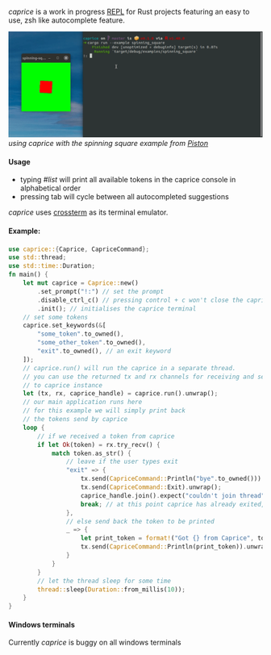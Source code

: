 *caprice* is a work in progress [REPL](https://en.wikipedia.org/wiki/Read%E2%80%93eval%E2%80%93print_loop) for Rust projects featuring an easy to use, zsh like
autocomplete feature.

![](./examples/caprice_spinning_square.gif)
*using caprice with the spinning square example from [Piston](https://github.com/PistonDevelopers/Piston-Tutorials/tree/master/getting-started)*

#### Usage

* typing *#list* will print all available tokens in the caprice console in alphabetical order
* pressing tab will cycle between all autocompleted suggestions


*caprice* uses [crossterm](https://github.com/crossterm-rs/crossterm.git) as its terminal emulator.


#### Example:

```rust
use caprice::{Caprice, CapriceCommand};
use std::thread;
use std::time::Duration;
fn main() {
    let mut caprice = Caprice::new()
        .set_prompt("!:") // set the prompt
        .disable_ctrl_c() // pressing control + c won't close the caprice console
        .init(); // initialises the caprice terminal
    // set some tokens
    caprice.set_keywords(&[
        "some_token".to_owned(),
        "some_other_token".to_owned(),
        "exit".to_owned(), // an exit keyword
    ]);
    // caprice.run() will run the caprice in a separate thread.
    // you can use the returned tx and rx channels for receiving and sending messages
    // to caprice instance
    let (tx, rx, caprice_handle) = caprice.run().unwrap();
    // our main application runs here
    // for this example we will simply print back
    // the tokens send by caprice
    loop {
        // if we received a token from caprice
        if let Ok(token) = rx.try_recv() {
            match token.as_str() {
                // leave if the user types exit
                "exit" => {
                    tx.send(CapriceCommand::Println("bye".to_owned())).unwrap();
                    tx.send(CapriceCommand::Exit).unwrap();
                    caprice_handle.join().expect("couldn't join thread").expect("Caprice run has encountered an error");
                    break; // at this point caprice has already exited, let the main process do as well
                },
                // else send back the token to be printed
                _ => {
                    let print_token = format!("Got {} from Caprice", token);
                    tx.send(CapriceCommand::Println(print_token)).unwrap();
                }
            }
        }
        // let the thread sleep for some time
        thread::sleep(Duration::from_millis(10));
    }
}

```


#### Windows terminals

Currently *caprice* is buggy on all windows terminals

